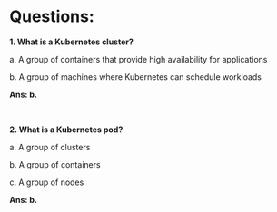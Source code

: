 # Questions:

**1. What is a Kubernetes cluster?**

a. A group of containers that provide high availability for applications

b. A group of machines where Kubernetes can schedule workloads

**Ans: b.**

<br/>

**2. What is a Kubernetes pod?**

a. A group of clusters

b. A group of containers

c. A group of nodes

**Ans: b.**

<br/>
